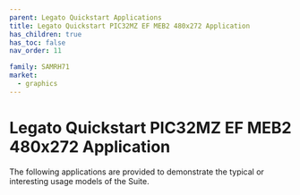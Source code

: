 ```yaml
---
parent: Legato Quickstart Applications
title: Legato Quickstart PIC32MZ EF MEB2 480x272 Application
has_children: true
has_toc: false
nav_order: 11

family: SAMRH71
market:
  - graphics
---
```


# Legato Quickstart PIC32MZ EF MEB2 480x272 Application

The following applications are provided to demonstrate the typical or interesting usage models of the Suite.
